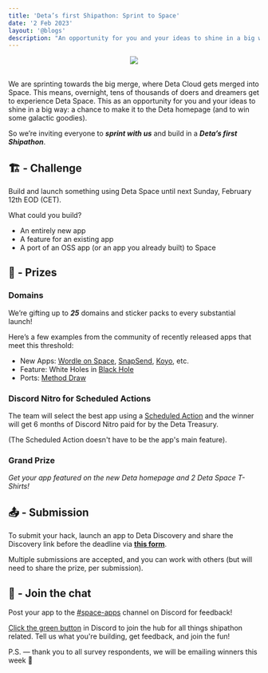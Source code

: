 ```yaml
---
title: 'Deta’s first Shipathon: Sprint to Space'
date: '2 Feb 2023'
layout: '@blogs'
description: "An opportunity for you and your ideas to shine in a big way: a chance to make it to the Deta homepage (and to win some galactic goodies). "
---
```


<div style="display: flex; justify-content: center;">
<img src="/blog_assets/02/01-space-sprint.webp" style="max-width: 736px; margin: auto;"/>
</div>
<br />

We are sprinting towards the big merge, where Deta Cloud gets merged into Space. This means, overnight, tens of thousands of doers and dreamers get to experience Deta Space. This as an opportunity for you and your ideas to shine in a big way: a chance to make it to the Deta homepage (and to win some galactic goodies). 

So we’re inviting everyone to ***sprint with us*** and build in a ***Deta’s first Shipathon***.


## 🏗️ - Challenge

Build and launch something using Deta Space until next Sunday, February 12th EOD (CET).

What could you build?

- An entirely new app
- A feature for an existing app
- A port of an OSS app (or an app you already built) to Space


## 🎁 - Prizes

### Domains

We’re gifting up to ***25*** domains and sticker packs to every substantial launch!

Here’s a few examples from the community of recently released apps that meet this threshold:

- New Apps: [Wordle on Space](https://deta.space/discovery/@sofa/wordle), [SnapSend](https://deta.space/discovery/@bagaswastu/snapsend), [Koyo](https://deta.space/discovery/@theboringdude/koyo), etc.
- Feature: White Holes in [Black Hole](https://deta.space/discovery/@mikhailsdv/black_hole-3kf)
- Ports: [Method Draw](https://deta.space/discovery/@deta-team/method-draw)

### Discord Nitro for Scheduled Actions

The team will select the best app using a [Scheduled Action](https://deta.space/changelog/post-8) and the winner will get 6 months of Discord Nitro paid for by the Deta Treasury.

(The Scheduled Action doesn't have to be the app's main feature).

### Grand Prize 

*Get your app featured on the new Deta homepage and 2 Deta Space T-Shirts!*

## 📤 - Submission

To submit your hack, launch an app to Deta Discovery and share the Discovery link before the deadline via **[this form](https://formate-1-a8705222.deta.app/f/shipathon-feb-2023-submissions)**.

Multiple submissions are accepted, and you can work with others (but will need to share the prize, per submission).

## 💬 - Join the chat

Post your app to the [#space-apps](https://discord.gg/deta-827546555200438332) channel on Discord for feedback!

[Click the green button](https://discord.com/channels/827546555200438332/831945258228908112/1072563268335435807) in Discord to join the hub for all things shipathon related. Tell us what you're building, get feedback, and join the fun!

P.S. — thank you to all survey respondents, we will be emailing winners this week 🤗